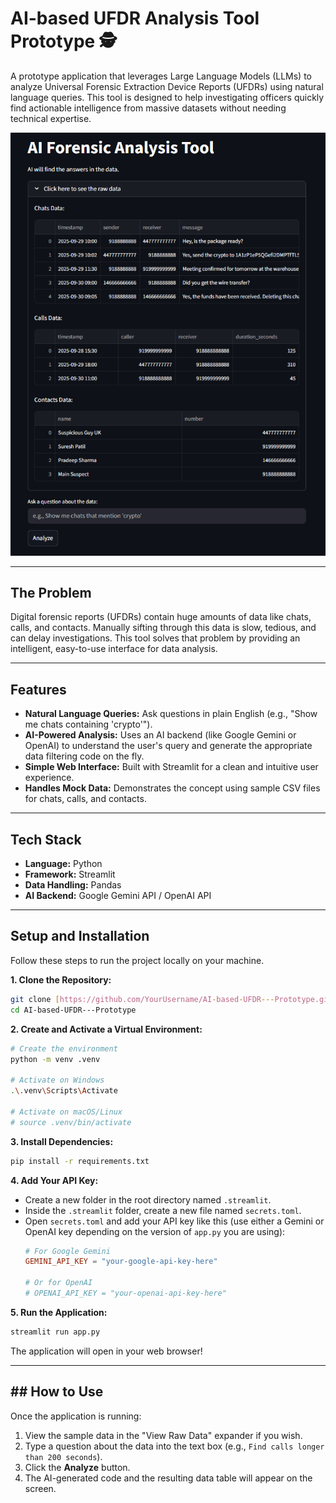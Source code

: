 # AI-based UFDR Analysis Tool Prototype 🕵️

A prototype application that leverages Large Language Models (LLMs) to analyze Universal Forensic Extraction Device Reports (UFDRs) using natural language queries. This tool is designed to help investigating officers quickly find actionable intelligence from massive datasets without needing technical expertise.

![AI Forensic Analyzer Screenshot](app-screenshot.png)

---

## The Problem

Digital forensic reports (UFDRs) contain huge amounts of data like chats, calls, and contacts. Manually sifting through this data is slow, tedious, and can delay investigations. This tool solves that problem by providing an intelligent, easy-to-use interface for data analysis.

---

## Features

* **Natural Language Queries:** Ask questions in plain English (e.g., "Show me chats containing 'crypto'").
* **AI-Powered Analysis:** Uses an AI backend (like Google Gemini or OpenAI) to understand the user's query and generate the appropriate data filtering code on the fly.
* **Simple Web Interface:** Built with Streamlit for a clean and intuitive user experience.
* **Handles Mock Data:** Demonstrates the concept using sample CSV files for chats, calls, and contacts.

---

## Tech Stack

* **Language:** Python
* **Framework:** Streamlit
* **Data Handling:** Pandas
* **AI Backend:** Google Gemini API / OpenAI API

---

## Setup and Installation

Follow these steps to run the project locally on your machine.

**1. Clone the Repository:**
```bash
git clone [https://github.com/YourUsername/AI-based-UFDR---Prototype.git](https://github.com/YourUsername/AI-based-UFDR---Prototype.git)
cd AI-based-UFDR---Prototype
```
**2. Create and Activate a Virtual Environment:**
```bash
# Create the environment
python -m venv .venv

# Activate on Windows
.\.venv\Scripts\Activate

# Activate on macOS/Linux
# source .venv/bin/activate
```

**3. Install Dependencies:**
```bash
pip install -r requirements.txt
```

**4. Add Your API Key:**
   * Create a new folder in the root directory named `.streamlit`.
   * Inside the `.streamlit` folder, create a new file named `secrets.toml`.
   * Open `secrets.toml` and add your API key like this (use either a Gemini or OpenAI key depending on the version of `app.py` you are using):
     ```toml
     # For Google Gemini
     GEMINI_API_KEY = "your-google-api-key-here"

     # Or for OpenAI
     # OPENAI_API_KEY = "your-openai-api-key-here"
     ```

**5. Run the Application:**
```bash
streamlit run app.py
```
The application will open in your web browser!

---

## ## How to Use

Once the application is running:
1.  View the sample data in the "View Raw Data" expander if you wish.
2.  Type a question about the data into the text box (e.g., `Find calls longer than 200 seconds`).
3.  Click the **Analyze** button.
4.  The AI-generated code and the resulting data table will appear on the screen.
